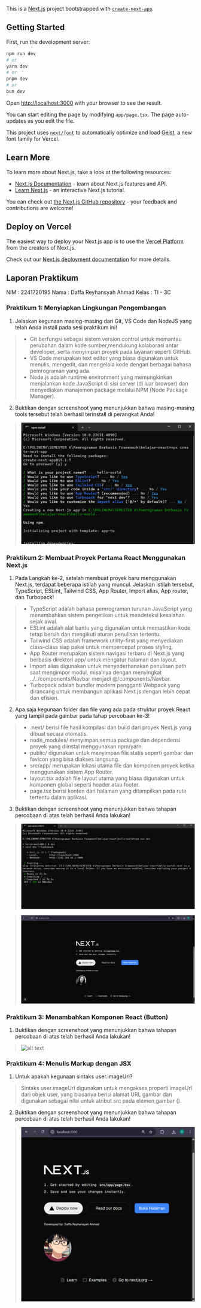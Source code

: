 This is a [Next.js](https://nextjs.org) project bootstrapped with [`create-next-app`](https://nextjs.org/docs/app/api-reference/cli/create-next-app).

## Getting Started

First, run the development server:

```bash
npm run dev
# or
yarn dev
# or
pnpm dev
# or
bun dev
```

Open [http://localhost:3000](http://localhost:3000) with your browser to see the result.

You can start editing the page by modifying `app/page.tsx`. The page auto-updates as you edit the file.

This project uses [`next/font`](https://nextjs.org/docs/app/building-your-application/optimizing/fonts) to automatically optimize and load [Geist](https://vercel.com/font), a new font family for Vercel.

## Learn More

To learn more about Next.js, take a look at the following resources:

- [Next.js Documentation](https://nextjs.org/docs) - learn about Next.js features and API.
- [Learn Next.js](https://nextjs.org/learn) - an interactive Next.js tutorial.

You can check out [the Next.js GitHub repository](https://github.com/vercel/next.js) - your feedback and contributions are welcome!

## Deploy on Vercel

The easiest way to deploy your Next.js app is to use the [Vercel Platform](https://vercel.com/new?utm_medium=default-template&filter=next.js&utm_source=create-next-app&utm_campaign=create-next-app-readme) from the creators of Next.js.

Check out our [Next.js deployment documentation](https://nextjs.org/docs/app/building-your-application/deploying) for more details.

## Laporan Praktikum

NIM   : 2241720195
Nama  : Daffa Reyhansyah Ahmad
Kelas : TI - 3C

### Praktikum 1: Menyiapkan Lingkungan Pengembangan
1. Jelaskan kegunaan masing-masing dari Git, VS Code dan NodeJS yang telah Anda install pada sesi praktikum ini!
> - Git berfungsi sebagai sistem version control untuk memantau perubahan dalam kode sumber,mendukung kolaborasi antar developer, serta menyimpan proyek pada layanan seperti GitHub.
> - VS Code merupakan text editor yang biasa digunakan untuk menulis, mengedit, dan mengelola kode dengan berbagai bahasa pemrograman yang ada.
> - Node.js adalah runtime environment yang memungkinkan menjalankan kode JavaScript di sisi server (di luar browser) dan menyediakan manajemen package melalui NPM (Node Package Manager).

2. Buktikan dengan screenshoot yang menunjukkan bahwa masing-masing tools tersebut telah berhasil terinstall di perangkat Anda!
> ![alt text](asset/p1.png)


### Praktikum 2: Membuat Proyek Pertama React Menggunakan Next.js

1. Pada Langkah ke-2, setelah membuat proyek baru menggunakan Next.js, terdapat beberapa istilah yang muncul. Jelaskan istilah tersebut, TypeScript, ESLint, Tailwind CSS, App Router, Import alias, App router, dan Turbopack!
> - TypeScript adalah bahasa pemrograman turunan JavaScript yang menambahkan sistem pengetikan untuk mendeteksi kesalahan sejak awal.
> - ESLint adalah alat bantu yang digunakan untuk memastikan kode tetap bersih dan mengikuti aturan penulisan tertentu.
> - Tailwind CSS adalah framework utility-first yang menyediakan class-class siap pakai untuk mempercepat proses styling.
> - App Router merupakan sistem navigasi terbaru di Next.js yang berbasis direktori app/ untuk mengatur halaman dan layout.
> - Import alias digunakan untuk menyederhanakan penulisan path saat mengimpor modul, misalnya dengan menyingkat ../../components/Navbar menjadi @/components/Navbar.
> - Turbopack adalah bundler modern pengganti Webpack yang dirancang untuk membangun aplikasi Next.js dengan lebih cepat dan efisien.

2. Apa saja kegunaan folder dan file yang ada pada struktur proyek React yang tampil pada gambar pada tahap percobaan ke-3!
> - .next/ berisi file hasil kompilasi dan build dari proyek Next.js yang dibuat secara otomatis.
> - node_modules/ menyimpan semua package dan dependensi proyek yang diinstal menggunakan npm/yarn.
> - public/ digunakan untuk menyimpan file statis seperti gambar dan favicon yang bisa diakses langsung.
> - src/app/ merupakan lokasi utama file dan komponen proyek ketika menggunakan sistem App Router.
> - layout.tsx adalah file layout utama yang biasa digunakan untuk komponen global seperti header atau footer.
> - page.tsx berisi konten dari halaman yang ditampilkan pada rute tertentu dalam aplikasi.

3. Buktikan dengan screenshoot yang menunjukkan bahwa tahapan percobaan di atas telah berhasil Anda lakukan!
> ![alt text](asset/p3.png)

> ![alt text](asset/p2.png)

### Praktikum 3: Menambahkan Komponen React (Button)

1. Buktikan dengan screenshoot yang menunjukkan bahwa tahapan percobaan di atas telah berhasil Anda lakukan!

> ![alt text](assets-report/p2.png)

### Praktikum 4: Menulis Markup dengan JSX

1. Untuk apakah kegunaan sintaks user.imageUrl?
> Sintaks user.imageUrl digunakan untuk mengakses properti imageUrl dari objek user, yang biasanya berisi alamat URL gambar dan digunakan sebagai nilai untuk atribut src pada elemen gambar (<img>).

2. Buktikan dengan screenshoot yang menunjukkan bahwa tahapan percobaan di atas telah berhasil Anda lakukan!
> ![alt text](asset/p4.png)
